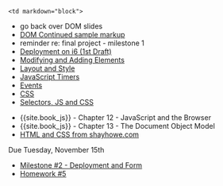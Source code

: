 	<td markdown="block">
<!-- 
* [](slides//.html)
* [](slides//.html)
-->

* go back over DOM slides
* [DOM Continued sample markup](code/dom-continued.html)
* reminder re: final project - milestone 1
* [Deployment on i6 (1st Draft)](homework/deploy.html)
* [Modifying and Adding Elements](slides/18/modifying-creating.html)
* [Layout and Style](slides/18/layout-style.html)
* [JavaScript Timers](slides/18/timers.html)
* [Events](slides/18/events.html)
* [CSS](slides/18/css.html)
* [Selectors, JS and CSS](slides/18/js-css.html)






</td>
	<td markdown="block">

* {{site.book_js}} - Chapter 12 - JavaScript and the Browser
* {{site.book_js}} - Chapter 13 - The Document Object Model
* [HTML and CSS from shayhowe.com](http://learn.shayhowe.com/html-css/getting-to-know-html/)

</td>
	<td markdown="block">

Due Tuesday, November 15th

* [Milestone #2 - Deployment and Form](final-project.html#milestone2)
* [Homework #5](homework/06.html)
</td>
